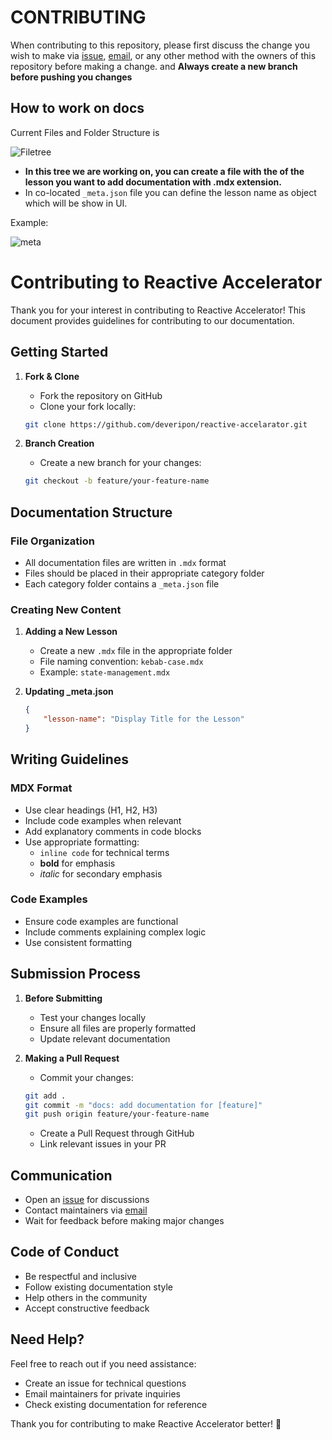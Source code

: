 # CONTRIBUTING

When contributing to this repository, please first discuss the change you wish to make via [issue](https://github.com/Deveripon/reactive-accelarator/issues), [email](mailto:devripon.io@gmail.com), or any other method with the owners of this repository before making a change. and **Always create a new branch before pushing you changes**

## How to work on docs

Current Files and Folder Structure is

![Filetree](./public/filetree.png)

-   **In this tree we are working on, you can create a file with the of the lesson you want to add documentation with .mdx extension.**
-   In co-located `_meta.json` file you can define the lesson name as object which will be show in UI.

Example:

![meta](./public/meta.png)

# Contributing to Reactive Accelerator

Thank you for your interest in contributing to Reactive Accelerator! This document provides guidelines for contributing to our documentation.

## Getting Started

1. **Fork & Clone**

    - Fork the repository on GitHub
    - Clone your fork locally:

    ```bash
    git clone https://github.com/deveripon/reactive-accelarator.git
    ```

2. **Branch Creation**
    - Create a new branch for your changes:
    ```bash
    git checkout -b feature/your-feature-name
    ```

## Documentation Structure

### File Organization

-   All documentation files are written in `.mdx` format
-   Files should be placed in their appropriate category folder
-   Each category folder contains a `_meta.json` file

### Creating New Content

1. **Adding a New Lesson**

    - Create a new `.mdx` file in the appropriate folder
    - File naming convention: `kebab-case.mdx`
    - Example: `state-management.mdx`

2. **Updating \_meta.json**
    ```json
    {
        "lesson-name": "Display Title for the Lesson"
    }
    ```

## Writing Guidelines

### MDX Format

-   Use clear headings (H1, H2, H3)
-   Include code examples when relevant
-   Add explanatory comments in code blocks
-   Use appropriate formatting:
    -   `inline code` for technical terms
    -   **bold** for emphasis
    -   _italic_ for secondary emphasis

### Code Examples

-   Ensure code examples are functional
-   Include comments explaining complex logic
-   Use consistent formatting

## Submission Process

1. **Before Submitting**

    - Test your changes locally
    - Ensure all files are properly formatted
    - Update relevant documentation

2. **Making a Pull Request**
    - Commit your changes:
    ```bash
    git add .
    git commit -m "docs: add documentation for [feature]"
    git push origin feature/your-feature-name
    ```
    - Create a Pull Request through GitHub
    - Link relevant issues in your PR

## Communication

-   Open an [issue](https://github.com/Deveripon/reactive-accelarator/issues) for discussions
-   Contact maintainers via [email](mailto:devripon.io@gmail.com)
-   Wait for feedback before making major changes

## Code of Conduct

-   Be respectful and inclusive
-   Follow existing documentation style
-   Help others in the community
-   Accept constructive feedback

## Need Help?

Feel free to reach out if you need assistance:

-   Create an issue for technical questions
-   Email maintainers for private inquiries
-   Check existing documentation for reference

Thank you for contributing to make Reactive Accelerator better! 🚀
